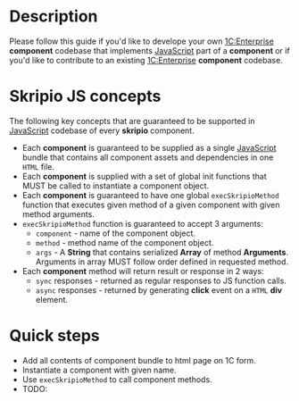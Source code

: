 # Description

Please follow this guide if you'd like to develope your own [1C:Enterprise](https://www.1ci.com/developers/) **component** codebase that implements [JavaScript](https://developer.mozilla.org/en-US/docs/Web/JavaScript) part of a **component** or if you'd like to contribute to an existing [1C:Enterprise](https://www.1ci.com/developers/) **component** codebase.

# Skripio JS concepts

The following key concepts that are guaranteed to be supported in [JavaScript](https://developer.mozilla.org/en-US/docs/Web/JavaScript) codebase of every **skripio** component.

- Each **component** is guaranteed to be supplied as a single [JavaScript](https://developer.mozilla.org/en-US/docs/Web/JavaScript) bundle that contains all component assets and dependencies in one `HTML` file.
- Each **component** is supplied with a set of global init functions that MUST be called to instantiate a component object.
- Each **component** is guaranteed to have one global `execSkripioMethod` function that executes given method of a given component with given method arguments.
- `execSkripioMethod` function is guaranteed to accept 3 arguments:
  - `component` - name of the component object.
  - `method` - method name of the component object.
  - `args` - A **String** that contains serialized **Array** of method **Arguments**. Arguments in array MUST follow order defined in requested method.
- Each **component** method will return result or response in 2 ways:
  - `sync` responses - returned as regular responses to JS function calls.
  - `async` responses - returned by generating **click** event on a `HTML` **div** element.

# Quick steps

- Add all contents of component bundle to html page on 1C form.
- Instantiate a component with given name.
- Use `execSkripioMethod` to call component methods.
- TODO: